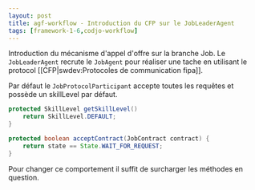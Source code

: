```yaml
---
layout: post
title: agf-workflow - Introduction du CFP sur le JobLeaderAgent
tags: [framework-1-6,codjo-workflow]
---
```

Introduction du mécanisme d'appel d'offre sur la branche Job. Le ```JobLeaderAgent``` recrute le ```JobAgent``` pour réaliser une tache en utilisant le protocol [[CFP|swdev:Protocoles de communication fipa]].

Par défaut le ```JobProtocolParticipant``` accepte toutes les requêtes et possède un skillLevel par défaut.

```java
protected SkillLevel getSkillLevel() 
    return SkillLevel.DEFAULT;
}

protected boolean acceptContract(JobContract contract) {
    return state == State.WAIT_FOR_REQUEST;
}
```

Pour changer ce comportement il suffit de surcharger les méthodes en question.
